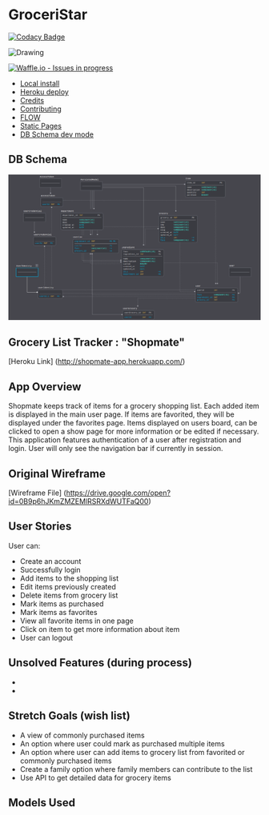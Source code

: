 # GroceriStar

[![Codacy Badge](https://api.codacy.com/project/badge/Grade/76fe5b42fcc04691a06381ed1d26171b)](https://www.codacy.com/app/atherdon/loopback-fb-login?utm_source=github.com&amp;utm_medium=referral&amp;utm_content=atherdon/loopback-fb-login&amp;utm_campaign=Badge_Grade)

<img src="https://sentry-brand.storage.googleapis.com/sentry-logo-black.png" alt="Drawing" width="150" height="40"/>

[![Waffle.io - Issues in progress](https://badge.waffle.io/GroceriStar/groceristar.png?label=in%20progress&title=In%20Progress)](http://waffle.io/GroceriStar/groceristar)


- [Local install](/install.md#local)
- [Heroku deploy](/install.md#heroku)
- [Credits](/credits.md)
- [Contributing](/CONTRIBUTING.md)
- [FLOW](/FLOW.md)
- [Static Pages](/PAGES.md)
- [DB Schema dev mode](https://sqldbm.com/Project/MySQL/Share/v1Tcp4mXo3Gy1tmiICeBJg)


## DB Schema

![alt text](https://github.com/GroceriStar/groceristar/blob/master/Groceristar%20%20%20SqlDBM.png "Build with SqlDBM help")




## Grocery List Tracker : "Shopmate"

[Heroku Link] (http://shopmate-app.herokuapp.com/)


## App Overview

Shopmate keeps track of items for a grocery shopping list. Each added item is displayed in the main user page. If items are favorited, they will be displayed under the favorites page.
Items displayed on users board, can be clicked to open a show page for more information or be edited if necessary.
This application features authentication of a user after registration and login. User will only see the navigation bar if currently in session.

## Original Wireframe

[Wireframe File] (https://drive.google.com/open?id=0B9p6hJKmZMZEMlRSRXdWUTFaQ00)

## User Stories

User can:
* Create an account
* Successfully login
* Add items to the shopping list
* Edit items previously created
* Delete items from grocery list
* Mark items as purchased
* Mark items as favorites
* View all favorite items in one page
* Click on item to get more information about item
* User can logout

## Unsolved Features (during process)

*
*

## Stretch Goals (wish list)

* A view of commonly purchased items
* An option where user could mark as purchased multiple items
* An option where user can add items to grocery list from favorited or commonly purchased items
* Create a family option where family members can contribute to the list
* Use API to get detailed data for grocery items

## Models Used
